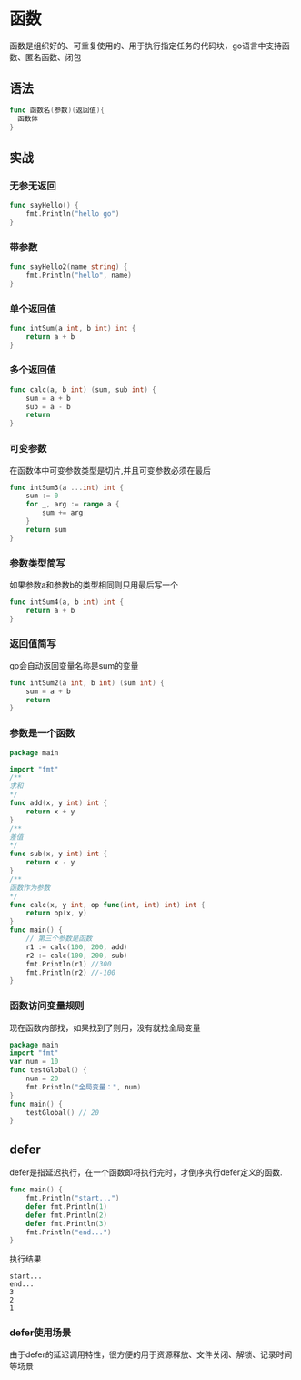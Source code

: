 # 函数

函数是组织好的、可重复使用的、用于执行指定任务的代码块，go语言中支持函数、匿名函数、闭包

## 语法

```go
func 函数名(参数)(返回值){
  函数体
}
```

## 实战

### 无参无返回

```go
func sayHello() {
	fmt.Println("hello go")
}
```

### 带参数

```go
func sayHello2(name string) {
	fmt.Println("hello", name)
}
```

### 单个返回值

```go
func intSum(a int, b int) int {
	return a + b
}
```

### 多个返回值

```go
func calc(a, b int) (sum, sub int) {
	sum = a + b
	sub = a - b
	return
}
```

### 可变参数

在函数体中可变参数类型是切片,并且可变参数必须在最后

```go
func intSum3(a ...int) int {
	sum := 0
	for _, arg := range a {
		sum += arg
	}
	return sum
}
```

### 参数类型简写

如果参数a和参数b的类型相同则只用最后写一个

```go
func intSum4(a, b int) int {
	return a + b
}
```

### 返回值简写

go会自动返回变量名称是sum的变量

```go
func intSum2(a int, b int) (sum int) {
	sum = a + b
	return
}
```

### 参数是一个函数

```go
package main

import "fmt"
/**
求和
*/
func add(x, y int) int {
	return x + y
}
/**
差值
*/
func sub(x, y int) int {
	return x - y
}
/**
函数作为参数
*/
func calc(x, y int, op func(int, int) int) int {
	return op(x, y)
}
func main() {
	// 第三个参数是函数
	r1 := calc(100, 200, add)
	r2 := calc(100, 200, sub)
	fmt.Println(r1) //300
	fmt.Println(r2) //-100
}
```

### 函数访问变量规则

现在函数内部找，如果找到了则用，没有就找全局变量

```go
package main
import "fmt"
var num = 10
func testGlobal() {
	num = 20
	fmt.Println("全局变量：", num)
}
func main() {
	testGlobal() // 20
}
```

## defer

defer是指延迟执行，在一个函数即将执行完时，才倒序执行defer定义的函数.

```go
func main() {
	fmt.Println("start...")
	defer fmt.Println(1)
	defer fmt.Println(2)
	defer fmt.Println(3)
	fmt.Println("end...")
}
```
执行结果

```log
start...
end...
3
2
1
```

### defer使用场景

由于defer的延迟调用特性，很方便的用于资源释放、文件关闭、解锁、记录时间等场景
